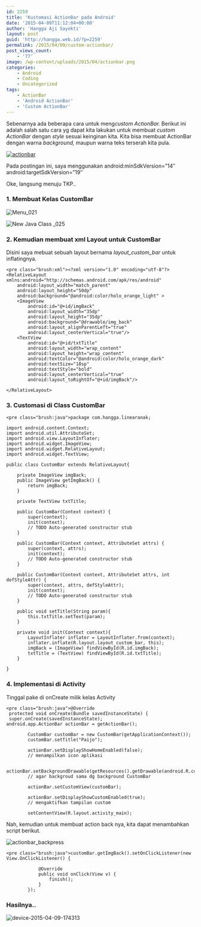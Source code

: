 ```yaml
---
id: 2259
title: 'Kustomasi ActionBar pada Android'
date: '2015-04-09T11:12:04+00:00'
author: 'Hangga Aji Sayekti'
layout: post
guid: 'http://hangga.web.id/?p=2259'
permalink: /2015/04/09/custom-actionbar/
post_views_count:
    - '77'
image: /wp-content/uploads/2015/04/actionbar.png
categories:
    - Android
    - Coding
    - Uncategorized
tags:
    - ActionBar
    - 'Android ActionBar'
    - 'Custom ActionBar'
---
```


Sebenarnya ada beberapa cara untuk meng*custom ActionBar.* Berikut ini adalah salah satu cara yg dapat kita lakukan untuk membuat *custom ActionBar* dengan *style* sesuai keinginan kita. Kita bisa membuat ActionBar dengan warna *background,* maupun warna teks terserah kita pula.

[![actionbar](http://hangga.web.id/wp-content/uploads/2015/04/actionbar.png)](http://hangga.web.id/wp-content/uploads/2015/04/actionbar.png)

Pada postingan ini, saya menggunakan android:minSdkVersion=”14″  
android:targetSdkVersion=”19″

Oke, langsung menuju TKP..

### 1. Membuat Kelas CustomBar

![Menu_021](http://hangga.web.id/wp-content/uploads/2015/04/Menu_021.png)

![New Java Class _025](http://hangga.web.id/wp-content/uploads/2015/04/New-Java-Class-_025.png)

### 2. Kemudian membuat xml Layout untuk CustomBar

Disini saya mebuat sebuah layout bernama *layout\_custom\_bar* untuk inflatingnya.

```
<pre class="brush:xml"><?xml version="1.0" encoding="utf-8"?>
<RelativeLayout xmlns:android="http://schemas.android.com/apk/res/android"
    android:layout_width="match_parent"
    android:layout_height="50dp"
    android:background="@android:color/holo_orange_light" >
    <ImageView
        android:id="@+id/imgBack"
        android:layout_width="35dp"
        android:layout_height="35dp"
        android:background="@drawable/img_back"
        android:layout_alignParentLeft="true"
        android:layout_centerVertical="true"/>
    <TextView
        android:id="@+id/txtTitle"
        android:layout_width="wrap_content"
        android:layout_height="wrap_content"
        android:textColor="@android:color/holo_orange_dark"
        android:textSize="18sp"
        android:textStyle="bold"
        android:layout_centerVertical="true"
        android:layout_toRightOf="@+id/imgBack"/>

</RelativeLayout>
```

### 3. Customasi di Class CustomBar

```
<pre class="brush:java">package com.hangga.linearanak;

import android.content.Context;
import android.util.AttributeSet;
import android.view.LayoutInflater;
import android.widget.ImageView;
import android.widget.RelativeLayout;
import android.widget.TextView;

public class CustomBar extends RelativeLayout{

	private ImageView imgBack;
	public ImageView getImgBack() {
		return imgBack;
	}

	private TextView txtTitle;
	
	public CustomBar(Context context) {
		super(context);
		init(context);
		// TODO Auto-generated constructor stub
	}

	public CustomBar(Context context, AttributeSet attrs) {
		super(context, attrs);
		init(context);
		// TODO Auto-generated constructor stub
	}

	public CustomBar(Context context, AttributeSet attrs, int defStyleAttr) {
		super(context, attrs, defStyleAttr);
		init(context);
		// TODO Auto-generated constructor stub
	}
	
	public void setTitle(String param){
		this.txtTitle.setText(param);
	}

	private void init(Context context){
		LayoutInflater inflater = LayoutInflater.from(context);
		inflater.inflate(R.layout.layout_custom_bar, this);
		imgBack = (ImageView) findViewById(R.id.imgBack);
		txtTitle = (TextView) findViewById(R.id.txtTitle);
	}
	
}
```

### 4. Implementasi di Activity

Tinggal pake di onCreate milik kelas Activity

```
<pre class="brush:java">@Override
 protected void onCreate(Bundle savedInstanceState) {
 super.onCreate(savedInstanceState);
android.app.ActionBar actionBar = getActionBar();
		
		CustomBar customBar = new CustomBar(getApplicationContext());
		customBar.setTitle("Paijo");
			
		actionBar.setDisplayShowHomeEnabled(false); 
		// menampilkan icon aplikasi
		
		actionBar.setBackgroundDrawable(getResources().getDrawable(android.R.color.holo_orange_light));
		// agar backgroud sama dg background CustomBar
		
		actionBar.setCustomView(customBar);
		
		actionBar.setDisplayShowCustomEnabled(true);
		// mengaktifkan tampilan custom
		
		setContentView(R.layout.activity_main);
```

Nah, kemudian untuk membuat action back nya, kita dapat menambahkan script berikut.

![actionbar_backpress](http://hangga.web.id/wp-content/uploads/2015/04/actionbar_backpress-300x276.png)

```
<pre class="brush:java">customBar.getImgBack().setOnClickListener(new View.OnClickListener() {
			
			@Override
			public void onClick(View v) {
				finish();
			}
		});
```

### Hasilnya..

![device-2015-04-09-174313](http://hangga.web.id/wp-content/uploads/2015/04/device-2015-04-09-174313-576x1024.png)